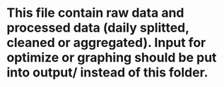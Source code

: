 # This file contain raw data and processed data (daily splitted, cleaned or aggregated). Input for optimize or graphing should be put into output/ instead of this folder.
